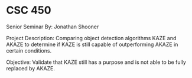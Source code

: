 
# CSC 450
Senior Seminar 
By: Jonathan Shooner

Project Description: Comparing object detection algorithms KAZE and AKAZE to determine if KAZE is still capable of outperforming AKAZE in certain conditions. 

Objective: Validate that KAZE still has a purpose and is not able to be fully replaced by AKAZE. 
